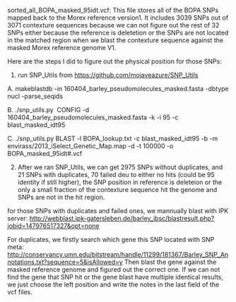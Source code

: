sorted_all_BOPA_masked_95idt.vcf: This file stores all of the BOPA SNPs mapped back to the Morex reference version1.
It includes 3039 SNPs out of 3071 contexture sequences because we can not figure out the rest of 32  SNPs either because the reference is deletetion or the SNPs are not located in the matched region when we blast the contexture sequence against the masked Morex reference genome V1.

Here are the steps I did to figure out the physical position for those SNPs:

1. run SNP_Utils from https://github.com/mojaveazure/SNP_Utils

A. makeblastdb -in 160404_barley_pseudomolecules_masked.fasta -dbtype nucl -parse_seqids

B. ./snp_utils.py  CONFIG -d 160404_barley_pseudomolecules_masked.fasta -k -i 95 -c blast_masked_idt95

C. ./snp_utils.py BLAST -l BOPA_lookup.txt -c blast_masked_idt95 -b -m envirass/2013_iSelect_Genetic_Map.map -d -t 100000 -o BOPA_masked_95idt#.vcf


2. After we ran SNP_Utils, we can get 2975 SNPs without duplicates, and 21 SNPs with duplicates, 70 failed deu to either no hits (could be 95 identity if still higher), the SNP position in reference is deleteion or the only a small fraction of the contexture sequence hit the genome and SNPs are not in the hit region.

for those SNPs with duplicates and failed ones, we mannually blast with IPK server: http://webblast.ipk-gatersleben.de/barley_ibsc/blastresult.php?jobid=147976517327&opt=none

For duplicates, we firstly search which gene this SNP located with SNP meta: http://conservancy.umn.edu/bitstream/handle/11299/181367/Barley_SNP_Annotations.txt?sequence=5&isAllowed=y
Then blast the gene against the masked reference genome and figured out the correct one. If we can not find the gene that SNP hit or the gene blast  have multiple identical results, we just choose the left position and write the notes in the last field of the vcf files.

